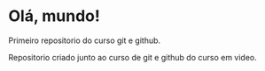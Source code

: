 # Olá, mundo!
Primeiro repositorio do curso git e github.

Repositorio criado junto ao curso de git e github do curso em video.
